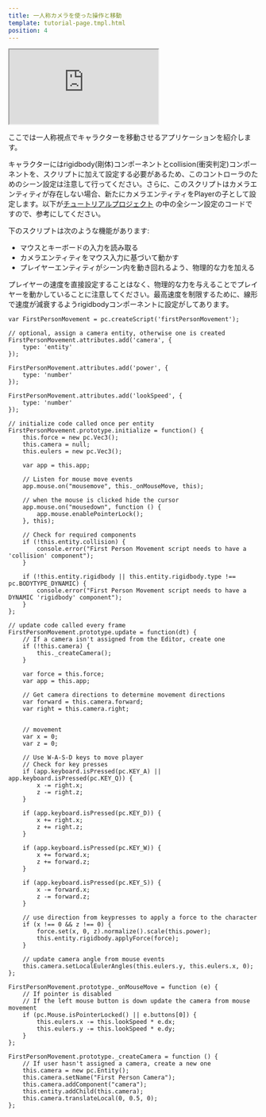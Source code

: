 ```yaml
---
title: 一人称カメラを使った操作と移動
template: tutorial-page.tmpl.html
position: 4
---
```


<iframe src="https://playcanv.as/p/HzOzlZOC"></iframe>

ここでは一人称視点でキャラクターを移動させるアプリケーションを紹介します。

キャラクターにはrigidbody(剛体)コンポーネントとcollision(衝突判定)コンポーネントを、スクリプトに加えて設定する必要があるため、このコントローラのためのシーン設定は注意して行ってください。さらに、このスクリプトはカメラエンティティが存在しない場合、新たにカメラエンティティをPlayerの子として設定します。以下が[チュートリアルプロジェクト][1] の中の全シーン設定のコードですので、参考にしてください。

下のスクリプトは次のような機能があります:

* マウスとキーボードの入力を読み取る
* カメラエンティティをマウス入力に基づいて動かす
* プレイヤーエンティティがシーン内を動き回れるよう、物理的な力を加える

プレイヤーの速度を直接設定することはなく、物理的な力を与えることでプレイヤーを動かしていることに注意してください。最高速度を制限するために、線形で速度が減衰するようrigidbodyコンポーネントに設定がしてあります。

~~~javascript~~~
var FirstPersonMovement = pc.createScript('firstPersonMovement');

// optional, assign a camera entity, otherwise one is created
FirstPersonMovement.attributes.add('camera', {
    type: 'entity'
});

FirstPersonMovement.attributes.add('power', {
    type: 'number'
});

FirstPersonMovement.attributes.add('lookSpeed', {
    type: 'number'
});

// initialize code called once per entity
FirstPersonMovement.prototype.initialize = function() {
    this.force = new pc.Vec3();
    this.camera = null;
    this.eulers = new pc.Vec3();

    var app = this.app;

    // Listen for mouse move events
    app.mouse.on("mousemove", this._onMouseMove, this);

    // when the mouse is clicked hide the cursor
    app.mouse.on("mousedown", function () {
        app.mouse.enablePointerLock();
    }, this);

    // Check for required components
    if (!this.entity.collision) {
        console.error("First Person Movement script needs to have a 'collision' component");
    }

    if (!this.entity.rigidbody || this.entity.rigidbody.type !== pc.BODYTYPE_DYNAMIC) {
        console.error("First Person Movement script needs to have a DYNAMIC 'rigidbody' component");
    }
};

// update code called every frame
FirstPersonMovement.prototype.update = function(dt) {
    // If a camera isn't assigned from the Editor, create one
    if (!this.camera) {
        this._createCamera();
    }

    var force = this.force;
    var app = this.app;

    // Get camera directions to determine movement directions
    var forward = this.camera.forward;
    var right = this.camera.right;


    // movement
    var x = 0;
    var z = 0;

    // Use W-A-S-D keys to move player
    // Check for key presses
    if (app.keyboard.isPressed(pc.KEY_A) || app.keyboard.isPressed(pc.KEY_Q)) {
        x -= right.x;
        z -= right.z;
    }

    if (app.keyboard.isPressed(pc.KEY_D)) {
        x += right.x;
        z += right.z;
    }

    if (app.keyboard.isPressed(pc.KEY_W)) {
        x += forward.x;
        z += forward.z;
    }

    if (app.keyboard.isPressed(pc.KEY_S)) {
        x -= forward.x;
        z -= forward.z;
    }

    // use direction from keypresses to apply a force to the character
    if (x !== 0 && z !== 0) {
        force.set(x, 0, z).normalize().scale(this.power);
        this.entity.rigidbody.applyForce(force);
    }

    // update camera angle from mouse events
    this.camera.setLocalEulerAngles(this.eulers.y, this.eulers.x, 0);
};

FirstPersonMovement.prototype._onMouseMove = function (e) {
    // If pointer is disabled
    // If the left mouse button is down update the camera from mouse movement
    if (pc.Mouse.isPointerLocked() || e.buttons[0]) {
        this.eulers.x -= this.lookSpeed * e.dx;
        this.eulers.y -= this.lookSpeed * e.dy;
    }
};

FirstPersonMovement.prototype._createCamera = function () {
    // If user hasn't assigned a camera, create a new one
    this.camera = new pc.Entity();
    this.camera.setName("First Person Camera");
    this.camera.addComponent("camera");
    this.entity.addChild(this.camera);
    this.camera.translateLocal(0, 0.5, 0);
};
~~~

[1]: https://playcanvas.com/project/405842

